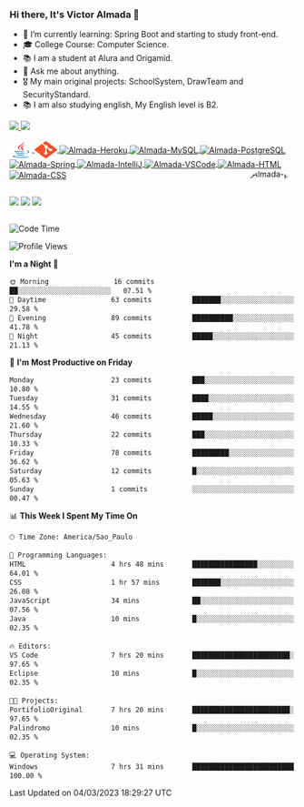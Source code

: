 ### Hi there, It's Victor Almada 👋


- 🌱 I’m currently learning: Spring Boot and starting to study front-end.
- 🎓 College Course: Computer Science.
- 📚  I am a student at Alura and Origamid.
- 💬 Ask me about anything.
- 🎖 My main original projects: SchoolSystem, DrawTeam and SecurityStandard.
- 📚 I am also studying english, My English level is B2.
 
<div>
<a href="https://github.com/Almadavic">
<img height="180em" src="https://github-readme-stats.vercel.app/api?username=Almadavic&showw_icons=true&theme=dark&include_all_commits=true&count_private=true">
<img height="180em" src="https://github-readme-stats.vercel.app/api/top-langs/?username=Almadavic&layout=compact&langs_count=16&theme=dracula">
</div>

<div style="display: inline_block"><br>
  <img align="center" alt="Almada-Java" height="30" width="40" src="https://raw.githubusercontent.com/devicons/devicon/master/icons/java/java-original.svg">
  <img align="center" alt="Almada-Git" height="30" width="40" src="https://raw.githubusercontent.com/devicons/devicon/master/icons/git/git-original.svg">
  <img align="center" alt="Almada-Heroku" height="30" width="40" src="https://cdn.jsdelivr.net/gh/devicons/devicon/icons/heroku/heroku-plain-wordmark.svg" />             
  <img align="center" alt="Almada-MySQL" height="30" width="40" src="https://cdn.jsdelivr.net/gh/devicons/devicon/icons/mysql/mysql-original-wordmark.svg" />
  <img align="center" alt="Almada-PostgreSQL" height="30" width="40" src="https://cdn.jsdelivr.net/gh/devicons/devicon/icons/postgresql/postgresql-plain-wordmark.svg" />
  <img align="center" alt="Almada-Spring" height="30" width="40" src="https://cdn.jsdelivr.net/gh/devicons/devicon/icons/spring/spring-original-wordmark.svg" />
   <img align="center" alt="Almada-IntelliJ" height="30" width="40" src="https://cdn.jsdelivr.net/gh/devicons/devicon/icons/intellij/intellij-original.svg" />
   <img align="center" alt="Almada-VSCode" height="30" width="40" src="https://cdn.jsdelivr.net/gh/devicons/devicon/icons/vscode/vscode-original.svg" />
   <img align="center" alt="Almada-HTML" height="30" width="40" src="https://cdn.jsdelivr.net/gh/devicons/devicon/icons/html5/html5-original.svg" />
   <img align="center" alt="Almada-CSS" height="30" width="40" src="https://cdn.jsdelivr.net/gh/devicons/devicon/icons/css3/css3-original.svg" />
  <img align="right" alt="Almada-pic" height="150" style="border-radius:50px;" src="https://user-images.githubusercontent.com/85299065/185514627-94fcf387-edc6-4c24-88f1-b4873ccd49e9.png">
</div>
  
  ##
 
<div> 
  <a href="https://www.youtube.com/channel/UCUrcUNA90M_ZqLEcQxd3UNA" target="_blank"><img src="https://img.shields.io/badge/YouTube-FF0000?style=for-the-badge&logo=youtube&logoColor=white" target="_blank"></a>
 <a href = "mailto:almadavic@live.com"><img src="https://img.shields.io/badge/-Gmail-%23333?style=for-the-badge&logo=gmail&logoColor=white" target="_blank"></a>
  <a href="https://www.linkedin.com/in/victoralmada/" target="_blank"><img src="https://img.shields.io/badge/-LinkedIn-%230077B5?style=for-the-badge&logo=linkedin&logoColor=white" target="_blank"></a> 
</div>

##

<!--START_SECTION:waka-->
![Code Time](http://img.shields.io/badge/Code%20Time-254%20hrs%2034%20mins-blue)

![Profile Views](http://img.shields.io/badge/Profile%20Views-5-blue)

**I'm a Night 🦉** 

```text
🌞 Morning                16 commits          ██░░░░░░░░░░░░░░░░░░░░░░░   07.51 % 
🌆 Daytime                63 commits          ███████░░░░░░░░░░░░░░░░░░   29.58 % 
🌃 Evening                89 commits          ██████████░░░░░░░░░░░░░░░   41.78 % 
🌙 Night                  45 commits          █████░░░░░░░░░░░░░░░░░░░░   21.13 % 
```
📅 **I'm Most Productive on Friday** 

```text
Monday                   23 commits          ███░░░░░░░░░░░░░░░░░░░░░░   10.80 % 
Tuesday                  31 commits          ████░░░░░░░░░░░░░░░░░░░░░   14.55 % 
Wednesday                46 commits          █████░░░░░░░░░░░░░░░░░░░░   21.60 % 
Thursday                 22 commits          ███░░░░░░░░░░░░░░░░░░░░░░   10.33 % 
Friday                   78 commits          █████████░░░░░░░░░░░░░░░░   36.62 % 
Saturday                 12 commits          █░░░░░░░░░░░░░░░░░░░░░░░░   05.63 % 
Sunday                   1 commits           ░░░░░░░░░░░░░░░░░░░░░░░░░   00.47 % 
```


📊 **This Week I Spent My Time On** 

```text
🕑︎ Time Zone: America/Sao_Paulo

💬 Programming Languages: 
HTML                     4 hrs 48 mins       ████████████████░░░░░░░░░   64.01 % 
CSS                      1 hr 57 mins        ███████░░░░░░░░░░░░░░░░░░   26.08 % 
JavaScript               34 mins             ██░░░░░░░░░░░░░░░░░░░░░░░   07.56 % 
Java                     10 mins             █░░░░░░░░░░░░░░░░░░░░░░░░   02.35 % 

🔥 Editors: 
VS Code                  7 hrs 20 mins       ████████████████████████░   97.65 % 
Eclipse                  10 mins             █░░░░░░░░░░░░░░░░░░░░░░░░   02.35 % 

🐱‍💻 Projects: 
PortifolioOriginal       7 hrs 20 mins       ████████████████████████░   97.65 % 
Palindromo               10 mins             █░░░░░░░░░░░░░░░░░░░░░░░░   02.35 % 

💻 Operating System: 
Windows                  7 hrs 31 mins       █████████████████████████   100.00 % 
```


 Last Updated on 04/03/2023 18:29:27 UTC
<!--END_SECTION:waka-->
